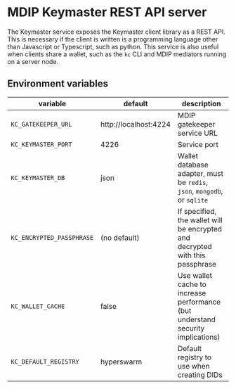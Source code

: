# MDIP Keymaster REST API server

The Keymaster service exposes the Keymaster client library as a REST API.
This is necessary if the client is written is a programming language other than Javascript or Typescript, such as python.
This service is also useful when clients share a wallet, such as the `kc` CLI and MDIP mediators running on a server node.

## Environment variables

| variable              | default                | description                   |
| --------------------- | ---------------------- | ----------------------------- |
| `KC_GATEKEEPER_URL`   | http://localhost:4224  | MDIP gatekeeper service URL   |
| `KC_KEYMASTER_PORT`   | 4226 | Service port                                    |
| `KC_KEYMASTER_DB`     | json | Wallet database adapter, must be `redis`, `json`, `mongodb`, or `sqlite` |
| `KC_ENCRYPTED_PASSPHRASE` |  (no default) | If specified, the wallet will be encrypted and decrypted with this passphrase  |
| `KC_WALLET_CACHE`     |  false | Use wallet cache to increase performance (but understand security implications)  |
| `KC_DEFAULT_REGISTRY` |  hyperswarm | Default registry to use when creating DIDs               |
